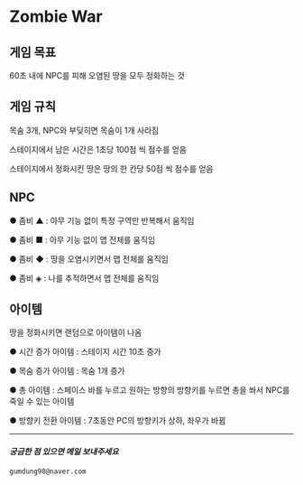 # Zombie War
## 게임 목표
60초 내에 NPC를 피해 오염된 땅을 모두 정화하는 것
## 게임 규칙
목숨 3개, NPC와 부딪히면 목숨이 1개 사라짐

스테이지에서 남은 시간은 1초당 100점 씩 점수를 얻음

스테이지에서 정화시킨 땅은 땅의 한 칸당 50점 씩 점수를 얻음
## NPC
● 좀비 ▲ : 아무 기능 없이 특정 구역만 반복해서 움직임

● 좀비 ■ : 아무 기능 없이 맵 전체를 움직임

● 좀비 ◆ : 땅을 오염시키면서 맵 전체를 움직임

● 좀비 ◈ : 나를 추적하면서 맵 전체를 움직임
## 아이템
땅을 정화시키면 랜덤으로 아이템이 나옴

● 시간 증가 아이템 : 스테이지 시간 10초 증가

● 목숨 증가 아이템 : 목숨 1개 증가

● 총 아이템 : 스페이스 바를 누르고 원하는 방향의 방향키를 누르면 총을 쏴서 NPC를 죽일 수 있는 아이템

● 방향키 전환 아이템 : 7초동안 PC의 방향키가 상하, 좌우가 바뀜

------------------------------
#### _궁금한 점 있으면 메일 보내주세요_
```
gumdung98@naver.com
```
